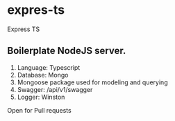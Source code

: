 # expres-ts
Express TS

## Boilerplate NodeJS server.
1. Language: Typescript
2. Database: Mongo
3. Mongoose package used for modeling and querying
4. Swagger: /api/v1/swagger
5. Logger: Winston

Open for Pull requests